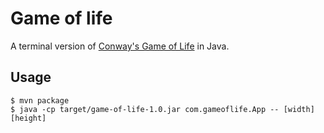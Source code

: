 # Game of life

A terminal version of [Conway's Game of Life](https://en.wikipedia.org/wiki/Conway's_Game_of_Life) in Java.

## Usage
```
$ mvn package
$ java -cp target/game-of-life-1.0.jar com.gameoflife.App -- [width] [height]
```
